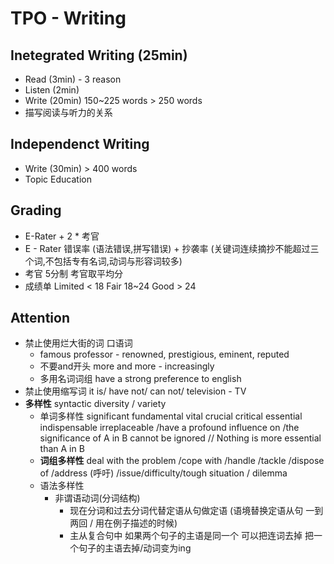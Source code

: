 # TPO - Writing

## Inetegrated Writing (25min)

*   Read (3min) - 3 reason
*   Listen (2min) 
*   Write (20min)  150~225  words  > 250 words
*   描写阅读与听力的关系

## Independenct Writing

*   Write (30min)  > 400 words
*   Topic Education 

## Grading

*   E-Rater + 2 * 考官
*   E - Rater 错误率 (语法错误,拼写错误) + 抄袭率 (关键词连续摘抄不能超过三个词,不包括专有名词,动词与形容词较多)
*   考官 5分制 考官取平均分 
*   成绩单 Limited < 18  Fair 18~24 Good > 24

## Attention

*   禁止使用烂大街的词 口语词 
    *   famous professor - renowned, prestigious, eminent, reputed
    *   不要and开头 more and more  - increasingly 
    *   多用名词词组 have a strong preference to english
*   禁止使用缩写词 it is/ have not/ can not/ television - TV
*   **多样性** syntactic diversity / variety
    *   单词多样性 significant fundamental vital crucial critical essential indispensable  irreplaceable  /have a profound influence on /the significance of A in B cannot be ignored  // Nothing is more essential than A in B
    *   **词组多样性** deal with the problem /cope with /handle /tackle /dispose of /address (呼吁) /issue/difficulty/tough situation / dilemma 
    *   语法多样性 
        *   非谓语动词(分词结构)
            *   现在分词和过去分词代替定语从句做定语 (语境替换定语从句 一到两回 / 用在例子描述的时候)
            *   主从复合句中 如果两个句子的主语是同一个 可以把连词去掉 把一个句子的主语去掉/动词变为ing